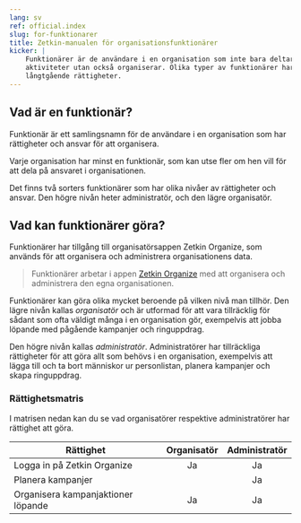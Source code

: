 ```yaml
---
lang: sv
ref: official.index
slug: for-funktionarer
title: Zetkin-manualen för organisationsfunktionärer
kicker: |
    Funktionärer är de användare i en organisation som inte bara deltar i
    aktiviteter utan också organiserar. Olika typer av funktionärer har olika
    långtgående rättigheter.
---
```


## Vad är en funktionär?
Funktionär är ett samlingsnamn för de användare i en organisation som har
rättigheter och ansvar för att organisera.

Varje organisation har minst en funktionär, som kan utse fler om hen vill
för att dela på ansvaret i organisationen.

Det finns två sorters funktionärer som har olika nivåer av rättigheter och
ansvar. Den högre nivån heter administratör, och den lägre organisatör.

## Vad kan funktionärer göra?
Funktionärer har tillgång till organisatörsappen Zetkin Organize, som
används för att organisera och administrera organisationens data.

> Funktionärer arbetar i appen [Zetkin Organize](//organize.zetk.in) med att
> organisera och administrera den egna organisationen.

Funktionärer kan göra olika mycket beroende på vilken nivå man tillhör. Den
lägre nivån kallas _organisatör_ och är utformad för att vara tillräcklig
för sådant som ofta väldigt många i en organisation gör, exempelvis att
jobba löpande med pågående kampanjer och ringuppdrag.

Den högre nivån kallas _administratör_. Administratörer har tillräckliga
rättigheter för att göra allt som behövs i en organisation, exempelvis att
lägga till och ta bort människor ur personlistan, planera kampanjer och
skapa ringuppdrag.

### Rättighetsmatris
I matrisen nedan kan du se vad organisatörer respektive administratörer
har rättighet att göra.

| Rättighet                                 | Organisatör   | Administratör
|-------------------------------------------|:-------------:|:-------------:
| Logga in på Zetkin Organize               | Ja            | Ja
| Planera kampanjer                         |               | Ja
| Organisera kampanjaktioner löpande        | Ja            | Ja
